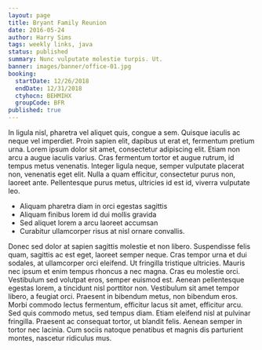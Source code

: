 ```yaml
---
layout: page
title: Bryant Family Reunion
date: 2016-05-24
author: Harry Sims
tags: weekly links, java
status: published
summary: Nunc vulputate molestie turpis. Ut.
banner: images/banner/office-01.jpg
booking:
  startDate: 12/26/2018
  endDate: 12/31/2018
  ctyhocn: BEHMIHX
  groupCode: BFR
published: true
---
```

In ligula nisl, pharetra vel aliquet quis, congue a sem. Quisque iaculis ac neque vel imperdiet. Proin sapien elit, dapibus ut erat et, fermentum pretium urna. Lorem ipsum dolor sit amet, consectetur adipiscing elit. Etiam non arcu a augue iaculis varius. Cras fermentum tortor et augue rutrum, id tempus metus venenatis. Integer ligula neque, semper vulputate placerat non, venenatis eget elit. Nulla a quam efficitur, consectetur purus non, laoreet ante. Pellentesque purus metus, ultricies id est id, viverra vulputate leo.

* Aliquam pharetra diam in orci egestas sagittis
* Aliquam finibus lorem id dui mollis gravida
* Sed aliquet lorem a arcu laoreet accumsan
* Curabitur ullamcorper risus at nisl ornare convallis.

Donec sed dolor at sapien sagittis molestie et non libero. Suspendisse felis quam, sagittis ac est eget, laoreet semper neque. Cras tempor urna et dui sodales, at ullamcorper orci eleifend. Ut fringilla tristique ultricies. Mauris nec ipsum et enim tempus rhoncus a nec magna. Cras eu molestie orci. Vestibulum sed volutpat eros, semper euismod est. Aenean pellentesque egestas lorem, a tincidunt nisl porttitor non. Vestibulum sit amet tempor libero, a feugiat orci. Praesent in bibendum metus, non bibendum eros. Morbi commodo lectus fermentum, efficitur lacus sit amet, efficitur arcu. Sed quis commodo metus, sed tempus diam. Etiam eleifend nisl at pulvinar fringilla. Praesent ac consequat tortor, ut blandit felis. Aenean semper in tortor nec lacinia. Cum sociis natoque penatibus et magnis dis parturient montes, nascetur ridiculus mus.
